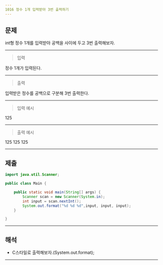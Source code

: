 ```yaml
---
1016 정수 1개 입력받아 3번 출력하기
---
```

문제
---
int형 정수 1개를 입력받아 공백을 사이에 두고 3번 출력해보자.


---
>입력 

정수 1개가 입력된다.

---
>출력   

입력받은 정수를 공백으로 구분해 3번 출력한다.

---
>입력 예시

125

---
>출력 예시

125 125 125

---
제출
---
```java
import java.util.Scanner;

public class Main {

	public static void main(String[] args) {
		Scanner scan = new Scanner(System.in);
		int input = scan.nextInt();
		System.out.format("%d %d %d",input, input, input);
	}

}
```
---
해석
---
* C스타일로 출력해보자.(System.out.format);
---